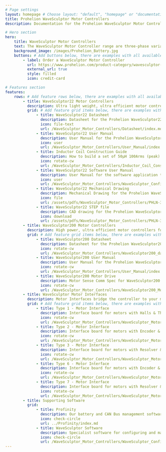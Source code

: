 ```yaml
---
# Page settings
layout: homepage # Choose layout: "default", "homepage" or "documentation-archive"
title: Prohelion WaveSculptor Motor Controllers
description: Documentation for the Prohelion WaveSculptor Motor Controllers

# Hero section
hero:
    title: WaveSculptor Motor Controllers
    text: The WaveSculptor Motor Controller range are three-phase variable frequency inverters especially designed to drive high-efficiency, permanent magnet motors.
    background_image: /images/Prohelion_Battery.jpg
    buttons: # Add buttons below, there are examples with all available options
        - label: Order a WaveSculptor Motor Controller
          url: https://www.prohelion.com/product-category/wavesculptor-motor-controller/
          external_url: true 
          style: filled
          icon: credit-card 

# Features section
features:
    rows: # Add feature rows below, there are examples with all available options
        - title: WaveSculptor22 Motor Controllers
          description: Ultra light weight, ultra efficient motor controllers for up to 20kVA peak loads
          grid: # Add feature grid items below, there are examples with all available options
              - title: WaveSculptor22 Datasheet
                description: Datasheet for the Prohelion WaveSculptor22
                icon: file-text
                url: /WaveSculptor_Motor_Controllers/Datasheet/index.md
              - title: WaveSculptor22 User Manual
                description: User Manual for the Prohelion WaveSculptor22
                icon: user
                url: /WaveSculptor_Motor_Controllers/User_Manual/index.md
              - title: Inductor Coil Construction Guide
                description: How to build a set of 50μH 100Arms (peak) inductors suitable for use with the Prohelion WaveSculptor22
                icon: rotate-cw
                url: /WaveSculptor_Motor_Controllers/Inductor_Coil_Construction_guide/index.md
              - title: WaveSculptor22 Software User Manual
                description: User Manual for the software application to configuring and manage the Prohelion WaveSculptor22
                icon: user
                url: /WaveSculptor_Motor_Controllers/WaveSculptor_Config_Software_User_Manual/index.md
              - title: WaveSculptor22 Mechanical Drawing
                description: Mechanical Drawing for the Prohelion WaveSculptor22
                icon: file
                url: /assets/pdfs/WaveSculptor_Motor_Controllers/PHLN-3000-0036 enclosure subassembly.pdf
              - title: WaveSculptor22 STEP file
                description: CAD drawing for the Prohelion WaveSculptor22
                icon: download
                url: /assets/pdfs/WaveSculptor_Motor_Controllers/PHLN-3000-0036 enclosure subassembly.STEP
        - title: WaveSculptor200 Motor Controllers
          description: High power, ultra efficient motor controllers for up to 165kVA peak loads
          grid: # Add feature grid items below, there are examples with all available options
              - title: WaveSculptor200 Datasheet
                description: Datasheet for the Prohelion WaveSculptor200
                icon: rotate-cw
                url: /WaveSculptor_Motor_Controllers/WaveSculptor200_datasheet/index.md
              - title: WaveSculptor200 User Manual
                description: User Manual for the Prohelion WaveSculptor200
                icon: rotate-cw
                url: /WaveSculptor_Motor_Controllers/User_Manual/index.md
              - title: WaveSculptor200 Motor Drive
                description: Motor Sense Comm Spec for WaveSculptor200
                icon: rotate-cw
                url: /WaveSculptor_Motor_Controllers/WaveSculptor200_Motor_Sense_Comms_Spec/index.md
        - title: WaveSculptor Motor Interfaces
          description: Motor Interfaces bridge the controller to your motor. Different interface boards are used depending on your motors capabilities
          grid: # Add feature grid items below, there are examples with all available options
              - title: Type 1 - Motor Interface
                description: Interface board for motors with Halls & Thermistor
                icon: rotate-cw
                url: /WaveSculptor_Motor_Controllers/WaveSculptor_Motor_Interface_Type_1/index.md
              - title: Type 2 - Motor Interface
                description: Interface board for motors with Encoder & Thermistor
                icon: rotate-cw
                url: /WaveSculptor_Motor_Controllers/WaveSculptor_Motor_Interface_Type_2/index.md
              - title: Type 3 - Motor Interface
                description: Interface board for motors with Resolver & Pt100
                icon: rotate-cw
                url: /WaveSculptor_Motor_Controllers/WaveSculptor_Motor_Interface_Type_3/index.md
              - title: Type 6 - Motor Interface
                description: Interface board for motors with Encoder & Thermistor
                icon: rotate-cw
                url: /WaveSculptor_Motor_Controllers/WaveSculptor_Motor_Interface_Type_6/index.md
              - title: Type 7 - Motor Interface
                description: Interface board for motors with Resolver & Thermistor
                icon: rotate-cw
                url: /WaveSculptor_Motor_Controllers/WaveSculptor_Motor_Interface_Type_7/index.md
        - title: Supporting Software                  
          grid:
              - title: Profinity
                description: Our battery and CAN Bus management software solution.
                icon: check-circle
                url: ../Profinity/index.md
              - title: WaveSculptor Software
                description: Specialist software for configuring and managing your WaveSculptor (same as above?)
                icon: check-circle
                url: /WaveSculptor_Motor_Controllers/WaveSculptor_Config_Software_User_Manual/index.md
---
```

